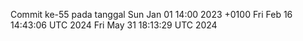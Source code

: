 Commit ke-55 pada tanggal Sun Jan 01 14:00 2023 +0100
Fri Feb 16 14:43:06 UTC 2024
Fri May 31 18:13:29 UTC 2024
